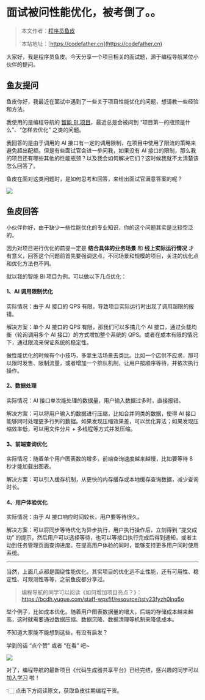 # 面试被问性能优化，被考倒了。。

> 本文作者：[程序员鱼皮](https://yuyuanweb.feishu.cn/wiki/Abldw5WkjidySxkKxU2cQdAtnah)
>
> 本站地址：[https://codefather.cn](https://codefather.cn)

大家好，我是程序员鱼皮。今天分享一个项目相关的面试题，源于编程导航某位小伙伴的提问。



## 鱼友提问

鱼皮你好，我最近在面试中遇到了一些关于项目性能优化的问题，想请教一些经验和方法。

我使用的是编程导航的 [智能 BI 项目](https://mp.weixin.qq.com/s/_MSvu6hbLGt19HRsbhHdTw)，最近总是会被问到 “项目第一的瓶颈是什么”、“怎样去优化” 之类的问题。

我回答的是由于调用的 AI 接口有一定的调用限制，在项目中使用了限流的策略来避免超出配额。但是有些面试官会进一步问我，如果没有 AI 接口的限制，那么我的项目还有哪些其他的性能瓶颈？以及我会如何解决它们？这时候我就不太清楚该怎么回答了。

鱼皮在面对这类问题时，是如何思考和回答，来给出面试官满意答案的呢？

![](https://pic.yupi.icu/1/image-20240126160624978.png)



## 鱼皮回答

小伙伴你好，由于缺少一些性能优化的专业知识，你的这个问题其实是比较空泛的。

因为对项目进行优化的前提一定是 **结合具体的业务场景** 和 **线上实际运行情况** 才有意义，回答这个问题前首先要强调这点，不同场景和规模的项目，关注的优化点和优化方法也不同。

就以我的智能 BI 项目为例，可以做以下几点优化：



#### 1、AI 调用限制优化

实际情况：由于 AI 接口的 QPS 有限，导致项目实际运行时出现了调用超限的报错。

解决方案：单个 AI 接口的 QPS 有限，那我们可以多搞几个 AI 接口，通过负载均衡（轮询调用多个 AI 接口）的方式增加整个系统的 QPS。或者在成本有限的情况下，通过限流来保证系统的稳定性。

做性能优化的时候有个小技巧，多拿生活场景去类比。比如一个店供不应求，那可以限时发售、限制流量，或者增加一个排队机制，让用户按顺序等待，并依次执行操作。



#### 2、数据处理

实际情况：AI 接口单次能处理的数据量，用户输入数据过多时，直接报错。

解决方案：可以将用户输入的数据进行压缩，比如合并同类的数据，使得 AI 接口能够同时处理更多行列的数据。如果发现压缩效果差，可以优化算法；如果发现压缩效率低，可以用文件分片 + 多线程等方式并发压缩。



#### 3、前端查询优化

实际情况：随着单个用户图表数的增多，前端查询速度越来越慢，比如要等待 8 秒才能加载出图表。

解决方案：可以引入缓存机制，从更快的内存缓存或本地缓存查询数据，减少查询时长。



#### 4、用户体验优化

实际情况：由于 AI 接口响应时间较长，用户要等待很久。

解决方案：可以将同步等待优化为异步执行，用户执行操作后，立刻得到 “提交成功” 的提示，然后用户可以选择等待，也可以等接口执行完成后得到通知，或者主动到任务管理页面查询进度。在提高用户体验的同时，能够支持更多用户同时使用系统。



---



当然，上面几点都是围绕性能优化，其实项目的优化远不止性能，还有可用性、稳定性、可观测性等等，之前鱼皮都分享过。

> 编程导航的同学可以阅读《如何增加项目亮点？》：https://bcdh.yuque.com/staff-wpxfif/resource/tstv23fyzh0lnq5o



举个例子，比如成本优化。随着用户图表数据量的增大，后端的存储成本越来越高，这时就需要通过数据压缩、数据沉降、数据清理等机制来降低成本。

不知道大家能不能想到这些，有没有启发？

学到的话 “点个赞” 或者 “在看” 吧~

![](https://pic.yupi.icu/1/image-20240126160020052.png)

对了，编程导航的最新项目《代码生成器共享平台》已经完结，感兴趣的同学可以 [加入学习](https://mp.weixin.qq.com/s/5pt0nOTGb3g3Uf9kf-f31Q) 啦！

👇🏻 点击下方阅读原文，获取鱼皮往期编程干货。